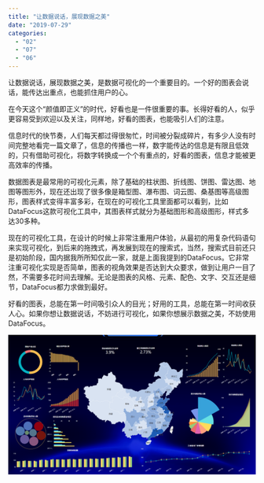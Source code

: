 ```yaml
---
title: "让数据说话，展现数据之美"
date: "2019-07-29"
categories: 
  - "02"
  - "07"
  - "06"
---
```


让数据说话，展现数据之美，是数据可视化的一个重要目的。一个好的图表会说话，能传达出重点，也能抓住用户的心。

在今天这个“颜值即正义”的时代，好看也是一件很重要的事。长得好看的人，似乎更容易受到欢迎以及关注，同样地，好看的图表，也能吸引人们的注意。

信息时代的快节奏，人们每天都过得很匆忙，时间被分裂成碎片，有多少人没有时间完整地看完一篇文章了，信息的传播也一样，数字能传达的信息是有限且低效的，只有借助可视化，将数字转换成一个个有重点的，好看的图表，信息才能被更高效率的传播。

数据图表是最常用的可视化元素，除了基础的柱状图、折线图、饼图、雷达图、地图等图形外，现在还出现了很多像是箱型图、瀑布图、词云图、桑基图等高级图形，图表样式变得丰富多彩，在现在的可视化工具里面都可以看到，比如DataFocus这款可视化工具中，其图表样式就分为基础图形和高级图形，样式多达30多种。

现在的可视化工具，在设计的时候上非常注重用户体验，从最初的用复杂代码语句来实现可视化，到后来的拖拽式，再发展到现在的搜索式，当然，搜索式目前还只是初始阶段，国内据我所所知仅此一家，就是上面我提到的DataFocus。它非常注重可视化实现是否简单，图表的视角效果是否达到大众要求，做到让用户一目了然，不需要多花时间去理解。无论是图表的风格、元素、配色、文字、交互还是细节，DataFocus都力求做到最好。

好看的图表，总能在第一时间吸引众人的目光；好用的工具，总能在第一时间收获人心。如果你想让数据说话，不妨进行可视化，如果你想展示数据之美，不妨使用DataFocus。

![](images/word-image-475.png)

